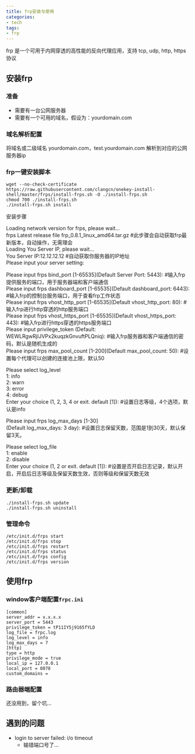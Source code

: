```yaml
---
title: frp安装与使用
categories:
- tech
tags:
- frp
---
```


frp 是一个可用于内网穿透的高性能的反向代理应用，支持 tcp, udp, http, https 协议

<!-- more -->

## 安装frp
### 准备
+ 需要有一台公网服务器
+ 需要有一个可用的域名，假设为：yourdomain.com

### 域名解析配置

将域名或二级域名 yourdomain.com，test.yourdomain.com 解析到对应的公网服务器ip

### frp一键安装脚本

```
wget --no-check-certificate https://raw.githubusercontent.com/clangcn/onekey-install-shell/master/frps/install-frps.sh -O ./install-frps.sh
chmod 700 ./install-frps.sh
./install-frps.sh install
```
安装步骤

Loading network version for frps, please wait...  
frps Latest release file frp_0.8.1_linux_amd64.tar.gz    #此步骤会自动获取frp最新版本，自动操作，无需理会  
Loading You Server IP, please wait...  
You Server IP:12.12.12.12                                           #自动获取你服务器的IP地址  
Please input your server setting:  

Please input frps bind_port [1-65535](Default Server Port: 5443):      #输入frp提供服务的端口，用于服务器端和客户端通信  
Please input frps dashboard_port [1-65535](Default dashboard_port: 6443): #输入frp的控制台服务端口，用于查看frp工作状态  
Please input frps vhost_http_port [1-65535](Default vhost_http_port: 80):  #输入frp进行http穿透的http服务端口  
Please input frps vhost_https_port [1-65535](Default vhost_https_port: 443): #输入frp进行https穿透的https服务端口  
Please input privilege_token (Default: WEWLRgwRjIJVPx2kuqzkGnvuftPLQniq): #输入frp服务器和客户端通信的密码，默认是随机生成的  
Please input frps max_pool_count [1-200](Default max_pool_count: 50):     #设置每个代理可以创建的连接池上限，默认50  

Please select log_level  
1: info  
2: warn  
3: error  
4: debug  
Enter your choice (1, 2, 3, 4 or exit. default [1]):        #设置日志等级，4个选项，默认是info  

Please input frps log_max_days [1-30]  
(Default log_max_days: 3 day):            #设置日志保留天数，范围是1到30天，默认保留3天。  

Please select log_file  
1: enable  
2: disable  
Enter your choice (1, 2 or exit. default [1]):      #设置是否开启日志记录，默认开启，开启后日志等级及保留天数生效，否则等级和保留天数无效  

### 更新/卸载

    ./install-frps.sh update
    ./install-frps.sh uninstall

### 管理命令

    /etc/init.d/frps start
    /etc/init.d/frps stop
    /etc/init.d/frps restart
    /etc/init.d/frps status
    /etc/init.d/frps config
    /etc/init.d/frps version

## 使用frp

### window客户端配置`frpc.ini`

    [common]
    server_addr = x.x.x.x
    server_port = 5443
    privilege_token = tP11IY5j9165fYLD
    log_file = frpc.log
    log_level = info
    log_max_days = 7
    [http]
    type = http
    privilege_mode = true
    local_ip = 127.0.0.1
    local_port = 8078
    custom_domains = 

### 路由器端配置

还没用到，留个坑...


## 遇到的问题

+ login to server failed: i/o timeout
  + 输错端口号了...



